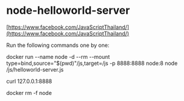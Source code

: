 # node-helloworld-server

[https://www.facebook.com/JavaScriptThailand/](https://www.facebook.com/JavaScriptThailand/)

Run the following commands one by one:

docker run --name node -d --rm --mount type=bind,source="$(pwd)"/js,target=/js -p 8888:8888 node:8 node /js/helloworld-server.js

curl 127.0.0.1:8888

docker rm -f node